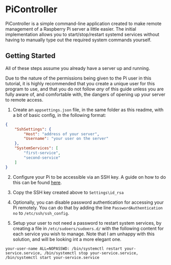 # PiController
PiController is a simple command-line application created to make remote management of a Raspberry Pi server a little easier. The initial implementation allows you to start/stop/restart systemd services without having to manually type out the required system commands yourself. 

## Getting Started
All of these steps assume you already have a server up and running.

Due to the nature of the permissions being given to the Pi user in this tutorial, it is highly recommended that you create a unique user for this program to use, and that you do not follow *any* of this guide unless you are fully aware of, and comfortable with, the dangers of opening up your server to remote access.
 
1) Create an `appsettings.json` file, in the same folder as this readme, with a bit of basic config, in the following format:
```json
{
    "SshSettings": {
        "Host": "address of your server",
        "Username": "your user on the server"
    },
    "SystemServices": [
        "first-service",
        "second-service"
    ]
}
```
2) Configure your Pi to be accessible via an SSH key. A guide on how to do this can be found [here](https://www.raspberrypi.org/documentation/remote-access/ssh/passwordless.md#copy-your-public-key-to-your-raspberry-pi).

3) Copy the SSH key created above to `Settings\id_rsa`

4) Optionally, you can disable password authentication for accessing your Pi remotely. You can do that by adding the line
 `PasswordAuthentication no` to `/etc/ssh/ssh_config`.

5) Setup your user to not need a password to restart system services, by creating a file in `/etc/sudoers/sudoers.d/` with the following content for each service you wish to manage. Note that I am unhappy with this solution, and will be looking int a more elegant one.
    
```
your-user-name ALL=NOPASSWD: /bin/systemctl restart your-service.service, /bin/systemctl stop your-service.service, /bin/systemctl start your-service.service
```
